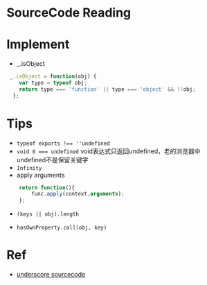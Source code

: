 # SourceCode Reading

# Implement

+ _.isObject

```js
 _.isObject = function(obj) {
    var type = typeof obj;
    return type === 'function' || type === 'object' && !!obj;
  };
```

# Tips

+ `typeof exports !== ''undefined`
+ `void 0 === undefined` void表达式只返回undefined，老的浏览器中undefined不是保留关键字
+ `Infinity`
+ apply arguments
```js
    return function(){
        func.apply(context,arguments);
    };
```
+ `(keys || obj).length`

+ `hasOwnProperty.call(obj, key)`

# Ref

+ [underscore sourcecode](http://underscorejs.org/docs/underscore.html)